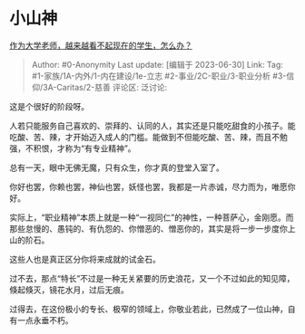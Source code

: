 # 小山神
[作为大学老师，越来越看不起现在的学生，怎么办？](https://www.zhihu.com/question/604778878/answer/3097396004)

> Author: #0-Anonymity
> Last update: [编辑于 2023-06-30]
> Link:
> Tag: #1-家族/1A-内外/1-内在建设/1e-立志 #2-事业/2C-职业/3-职业分析  #3-信仰/3A-Caritas/2-慈善 
> 评论区:
> 泛讨论:

这是个很好的阶段呀。

人若只能服务自己喜欢的、崇拜的、认同的人，其实还是只能吃甜食的小孩子。能吃酸、苦、辣，才开始迈入成人的门槛。能做到不但能吃酸、苦、辣，而且不勉强，不积恨，才称为“有专业精神”。

总有一天，眼中无佛无魔，只有众生，你才真的登堂入室了。

你好也罢，你赖也罢，神仙也罢，妖怪也罢，我都是一片赤诚，尽力而为，唯愿你好。

实际上，“职业精神”本质上就是一种“一视同仁”的神性，一种菩萨心，金刚愿。而那些怠慢的、愚钝的、有仇怨的、你憎恶的、憎恶你的，其实是将一步一步度你上山的阶石。

这些人也是真正区分你将来成就的试金石。

过不去，那点“特长”不过是一种无关紧要的历史浪花，又一个不过如此的知见障，倏起倏灭，镜花水月，过后无痕。

过得去，在这份极小的专长、极窄的领域上，你敬业若此，已然成了一位山神，自有一点永垂不朽。